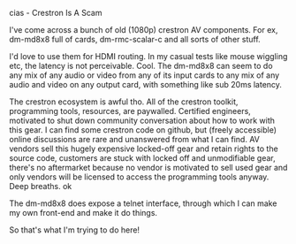 cias - Crestron Is A Scam

I've come across a bunch of old (1080p) crestron AV components.
For ex, dm-md8x8 full of cards, dm-rmc-scalar-c and all sorts of other stuff.

I'd love to use them for HDMI routing. In my casual tests like mouse wiggling etc, the latency is not perceivable.
Cool. The dm-md8x8 can seem to do any mix of any audio or video from any of its input cards to any mix of any audio and
video on any output card, with something like sub 20ms latency.

The crestron ecosystem is awful tho. All of the crestron toolkit, programming tools, resources, are paywalled. Certified
engineers, motivated to shut down community conversation about how to work with this gear. I can find some crestron 
code on github, but (freely accessible) online discussions are rare and unanswered from what I can find. AV vendors 
sell this hugely expensive locked-off gear and retain rights to the source code, customers are stuck with locked off and
unmodifiable gear, there's no aftermarket because no vendor is motivated to sell used gear and only vendors will be
licensed to access the programming tools anyway. Deep breaths. ok

The dm-md8x8 does expose a telnet interface, through which I can make my own front-end and make it do things.

So that's what I'm trying to do here!